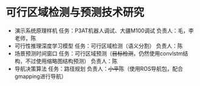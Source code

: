 # 可行区域检测与预测技术研究

- 演示系统原理样机
任务：P3AT机器人调试、大疆M100调试
负责人：毛，李老师，陈
- 可行性推理深度学习模型
任务：可行区域检测（语义分割）
负责人：陈
- 场景预测时间窗口
任务：可行区域预测（~~目标检测~~，仍然使用convlstm结构，不过使用缩略图结构预测）
负责人：陈
- 导航决策算法
任务：路径规划
负责人：~~小平~~陈（使用ROS导航包，配合gmapping进行导航）

